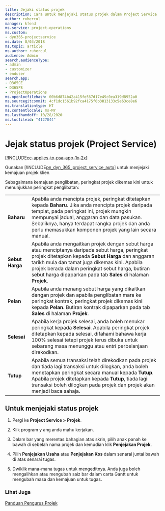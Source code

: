 ```yaml
---
title: Jejaki status projek
description: Cara untuk menjejaki status projek dalam Project Service
author: ruhercul
manager: kfend
ms.service: project-operations
ms.custom:
- dyn365-projectservice
ms.date: 8/03/2018
ms.topic: article
ms.author: ruhercul
audience: Admin
search.audienceType:
- admin
- customizer
- enduser
search.app:
- D365CE
- D365PS
- ProjectOperations
ms.openlocfilehash: 00b6d874b42a415fe567d17e49c0ea319d8952a0
ms.sourcegitcommit: 4cf1dc1561b92fca4175f0b3813133c5e63ce8e6
ms.translationtype: HT
ms.contentlocale: ms-MY
ms.lasthandoff: 10/28/2020
ms.locfileid: "4127844"
---
```

# <a name="track-a-projects-status-project-service"></a>Jejak status projek (Project Service)

[!INCLUDE[cc-applies-to-psa-app-1x-2x](../includes/cc-applies-to-psa-app-1x-2x.md)]

Gunakan [!INCLUDE[pn_dyn_365_project_service_auto](../includes/pn-dyn-365-project-service-auto.md)] untuk menjejaki kemajuan projek klien.  

Sebagaimana kemajuan penglibatan, peringkat projek dikemas kini untuk menunjukkan peringkat penglibatan:  


|              |                                                                                                                                                                                                                                                                                                  |
|--------------|--------------------------------------------------------------------------------------------------------------------------------------------------------------------------------------------------------------------------------------------------------------------------------------------------|
|   **Baharu**    | Apabila anda mencipta projek, peringkat ditetapkan kepada **Baharu**. Jika anda mencipta projek daripada templat, pada peringkat ini, projek mungkin mempunyai jadual, anggaran dan data pasukan. Sebaliknya, hanya terdapat rangka projek dan anda perlu memasukkan komponen projek yang lain secara manual. |
|  **Sebut Harga**   |      Apabila anda mengaitkan projek dengan sebut harga atau menciptanya daripada sebut harga, peringkat projek ditetapkan kepada **Sebut Harga** dan anggaran tarikh mula dan tamat juga dikemas kini. Apabila projek berada dalam peringkat sebut harga, butiran sebut harga dipaparkan pada tab **Sales** di halaman **Projek**.      |
|   **Pelan**   |                                     Apabila anda menang sebut harga yang dikaitkan dengan projek dan apabila penglibatan mara ke peringkat kontrak, peringkat projek dikemas kini kepada **Pelan**. Butiran kontrak dipaparkan pada tab **Sales** di halaman **Projek**.                                      |
| **Selesai** |                    Apabila kerja projek selesai, anda boleh menukar peringkat kepada **Selesai**. Apabila peringkat projek ditetapkan kepada selesai, difahami bahawa kerja 100% selesai tetapi projek terus dibuka untuk sebarang masa menunggu atau entri perbelanjaan direkodkan.                     |
|  **Tutup**   |           Apabila semua transaksi telah direkodkan pada projek dan tiada lagi transaksi untuk dilogkan, anda boleh menetapkan peringkat secara manual kepada **Tutup**. Apabila projek ditetapkan kepada **Tutup**, tiada lagi transaksi boleh dilogkan pada projek dan projek akan menjadi baca sahaja.           |

## <a name="to-track-a-projects-status"></a>Untuk menjejaki status projek  

1.  Pergi ke **Project Service > Projek**.  

2.  Klik program y ang anda mahu kerjakan.  

3.  Dalam bar yang merentas bahagian atas skrin, pilih anak panah ke bawah di sebelah nama projek dan kemudian klik **Penjejakan Projek**.  

4.  Pilih **Penjejakan Usaha** atau **Penjejakan Kos** dalam senarai juntai bawah di atas senarai tugas.  

5.  Dwiklik mana-mana tugas untuk mengeditnya. Anda juga boleh mengalihkan atau mengubah saiz bar dalam carta Gantt untuk mengubah masa dan kemajuan untuk tugas.  

### <a name="see-also"></a>Lihat Juga  
 [Panduan Pengurus Projek](../psa/project-manager-guide.md)
